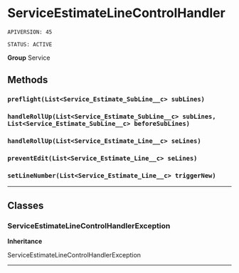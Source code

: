 # ServiceEstimateLineControlHandler

`APIVERSION: 45`

`STATUS: ACTIVE`



**Group** Service

## Methods
### `preflight(List<Service_Estimate_SubLine__c> subLines)`
### `handleRollUp(List<Service_Estimate_SubLine__c> subLines, List<Service_Estimate_SubLine__c> beforeSubLines)`
### `handleRollUp(List<Service_Estimate_Line__c> seLines)`
### `preventEdit(List<Service_Estimate_Line__c> seLines)`
### `setLineNumber(List<Service_Estimate_Line__c> triggerNew)`
---
## Classes
### ServiceEstimateLineControlHandlerException

**Inheritance**

ServiceEstimateLineControlHandlerException


---
